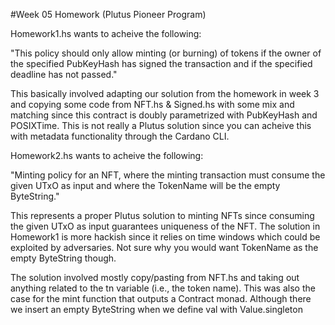 #Week 05 Homework (Plutus Pioneer Program)

Homework1.hs wants to acheive the following:

"This policy should only allow minting (or burning) of tokens if the owner of the specified PubKeyHash has signed the transaction and if the specified deadline has not passed."

This basically involved adapting our solution from the homework in week 3 and copying some code from NFT.hs & Signed.hs with some mix and matching since this contract is doubly parametrized with PubKeyHash and POSIXTime. This is not really a Plutus solution since you can acheive this with metadata functionality through the Cardano CLI.

Homework2.hs wants to acheive the following:

"Minting policy for an NFT, where the minting transaction must consume the given UTxO as input and where the TokenName will be the empty ByteString."

This represents a proper Plutus solution to minting NFTs since consuming the given UTxO as input guarantees uniqueness of the NFT. The solution in Homework1 is more hackish since it relies on time windows which could be exploited by adversaries. Not sure why you would want TokenName as the empty ByteString though.

The solution involved mostly copy/pasting from NFT.hs and taking out anything related to the tn variable (i.e., the token name). This was also the case for the mint function that outputs a Contract monad. Although there we insert an empty ByteString when we define val with Value.singleton
